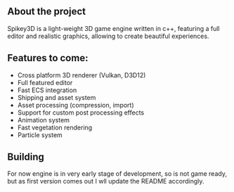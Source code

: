 ## About the project
Spikey3D is a light-weight 3D game engine written in c++, featuring a full editor
and realistic graphics, allowing to create beautiful experiences.

## Features to come:
- Cross platform 3D renderer (Vulkan, D3D12)
- Full featured editor
- Fast ECS integration
- Shipping and asset system
- Asset processing (compression, import)
- Support for custom post processing effects
- Animation system
- Fast vegetation rendering
- Particle system

## Building
For now engine is in very early stage of development, so is not game ready,
but as first version comes out I wll update the README accordingly.